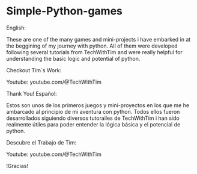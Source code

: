 # Simple-Python-games
English:

These are one of the many games and mini-projects i have embarked in at the beggining of my journey with python. 
All of them were developed following several tutorials from TechWithTim and were really helpful for understanding the basic logic and potential of python.

Checkout Tim`s Work:

Youtube: youtube.com/@TechWithTim

Thank You!
Español:

Estos son unos de los primeros juegos y mini-proyectos en los que me he ambarcado al principio de mi aventura con python.
Todos ellos fueron desarrollados siguiendo diversos tutorailes de TechWithTim i han sido realmente útiles para poder entender la lógica básica y el potencial de python.

Descubre el Trabajo de Tim:

Youtube: youtube.com/@TechWithTim

!Gracias!
